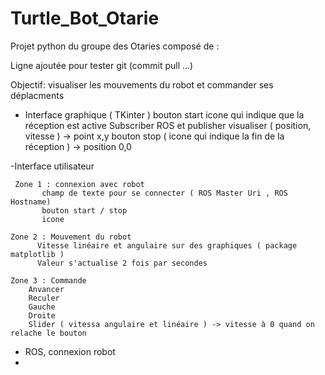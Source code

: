 # Turtle_Bot_Otarie
Projet python du groupe des Otaries composé de :

Ligne ajoutée pour tester git (commit pull ...)

Objectif: visualiser les mouvements du robot et commander ses déplacments

- Interface graphique ( TKinter )
    bouton start
    icone qui indique que la réception est active
    Subscriber ROS et publisher
    visualiser ( position, vitesse ) -> point x,y
    bouton stop ( icone qui indique la fin de la réception ) -> position 0,0

-Interface utilisateur
   
     Zone 1 : connexion avec robot
           champ de texte pour se connecter ( ROS Master Uri , ROS Hostname)
           bouton start / stop 
           icone
           
    Zone 2 : Mouvement du robot
          Vitesse linéaire et angulaire sur des graphiques ( package matplotlib )
          Valeur s'actualise 2 fois par secondes

    Zone 3 : Commande
        Anvancer
        Reculer
        Gauche
        Droite
        Slider ( vitessa angulaire et linéaire ) -> vitesse à 0 quand on relache le bouton
        
        
           
        
    
- ROS, connexion robot
- 
